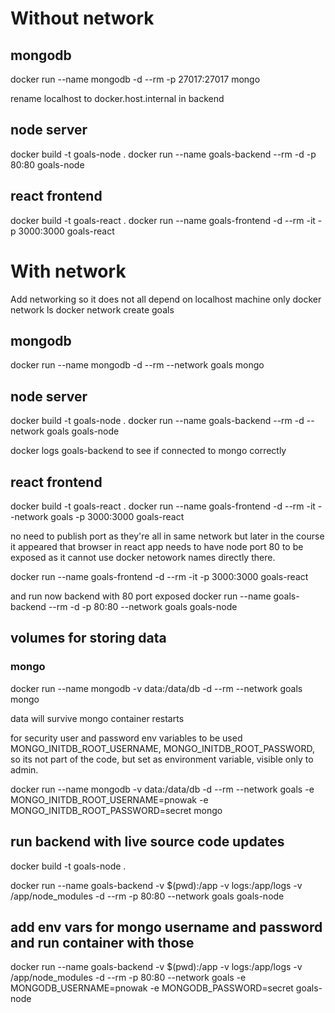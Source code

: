 # Without network

## mongodb
docker run --name mongodb -d --rm -p 27017:27017  mongo

rename localhost to docker.host.internal in backend

## node server
docker build -t goals-node .
docker run --name goals-backend --rm -d -p 80:80 goals-node

## react frontend
docker build -t goals-react .
docker run --name goals-frontend -d --rm -it -p 3000:3000 goals-react

# With network

Add networking so it does not all depend on localhost machine only
docker network ls
docker network create goals

## mongodb
docker run --name mongodb -d --rm --network goals  mongo

## node server
docker build -t goals-node .
docker run --name goals-backend --rm -d --network goals goals-node

docker logs goals-backend to see if connected to mongo correctly

## react frontend
docker build -t goals-react .
docker run --name goals-frontend -d --rm -it --network goals -p 3000:3000 goals-react

no need to publish port as they're all in same network
but later in the course it appeared that browser in react app needs
to have node port 80 to be exposed as it cannot use docker netowork
names directly there.

docker run --name goals-frontend -d --rm -it -p 3000:3000 goals-react

and run now backend with 80 port exposed
docker run --name goals-backend --rm -d -p 80:80 --network goals goals-node

## volumes for storing data

### mongo
docker run --name mongodb -v data:/data/db -d --rm --network goals  mongo

data will survive mongo container restarts

for security user and password env variables to be used
MONGO_INITDB_ROOT_USERNAME, MONGO_INITDB_ROOT_PASSWORD, so its not
part of the code, but set as environment variable, visible only to admin.

docker run --name mongodb -v data:/data/db -d --rm --network goals -e MONGO_INITDB_ROOT_USERNAME=pnowak -e MONGO_INITDB_ROOT_PASSWORD=secret mongo


## run backend with live source code updates

docker build -t goals-node .

docker run --name goals-backend -v $(pwd):/app -v logs:/app/logs -v /app/node_modules -d --rm -p 80:80 --network goals goals-node

## add env vars for mongo username and password and run container with those 

docker run --name goals-backend -v $(pwd):/app -v logs:/app/logs -v /app/node_modules -d --rm -p 80:80 --network goals -e MONGODB_USERNAME=pnowak -e MONGODB_PASSWORD=secret goals-node